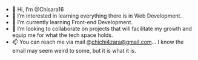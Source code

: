 - 👋 Hi, I’m @Chisara16
- 👀 I’m interested in learning everything there is in Web Development.
- 🌱 I’m currently learning Front-end Development.
- 💞️ I’m looking to collaborate on projects that will facilitate my growth and equip me for what the tech space holds. 
- 📫 You can reach me via mail @chichi4zara@gmail.com... I know the email may seem weird to some, but it is what it is.
<!---
Chisara16/Chisara16 is a ✨ special ✨ repository because its `README.md` (this file) appears on your GitHub profile.
You can click the Preview link to take a look at your changes.
--->
